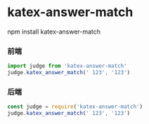 # katex-answer-match

npm install katex-answer-match

### 前端

```javascript
import judge from 'katex-answer-match'
judge.katex_answer_match(' 123', '123')
```


### 后端

```javascript
const judge = require('katex-answer-match')
judge.katex_answer_match(' 123', '123')
```
